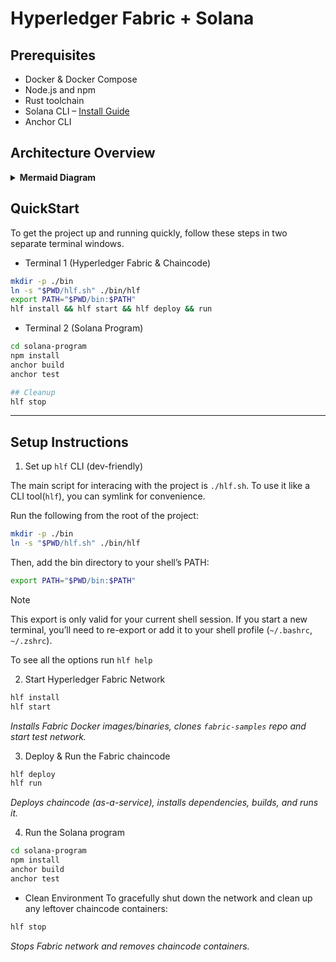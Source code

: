 # Hyperledger Fabric + Solana

## Prerequisites

* Docker & Docker Compose
* Node.js and npm
* Rust toolchain
* Solana CLI – [Install Guide](https://docs.solana.com/cli/install-solana)
* Anchor CLI

## Architecture Overview

<details>
<summary><strong>Mermaid Diagram</strong></summary>

```mermaid
sequenceDiagram
  participant User
  participant API
  participant Solana
  participant Fabric

  User->>Fabric: registerUser(solanaAddress)
  Fabric-->>User: DH Public Key

  User->>API: submitVote(pollId, voteOption)

  API->>Fabric: submitVote()
  Note right of Fabric: Encrypt vote using DH\nshared secret (user, trusted party)
  Fabric-->>API: Encrypted vote ID

  API->>Solana: vote(pollId, option, hlfVoteId)
  Solana-->>API: Confirm transaction

  User->>API: countVotes(pollId)
  API->>Fabric: countVotes()
  Note right of Fabric: Decrypt and tally votes
  Fabric-->>API: {OptionA: 1, OptionB: 1}

  API-->>User: Results
````
</details>

## QuickStart
To get the project up and running quickly, follow these steps in two separate terminal windows.
- Terminal 1 (Hyperledger Fabric & Chaincode)
```bash
mkdir -p ./bin
ln -s "$PWD/hlf.sh" ./bin/hlf
export PATH="$PWD/bin:$PATH"
hlf install && hlf start && hlf deploy && run
```
- Terminal 2 (Solana Program)
```bash
cd solana-program
npm install
anchor build
anchor test

## Cleanup
hlf stop
```
--- 
## Setup Instructions
1. Set up `hlf` CLI (dev-friendly)

The main script for interacing with the project is `./hlf.sh`. To use it like a CLI tool(`hlf`), you can symlink for convenience.

Run the following from the root of the project:
```bash
mkdir -p ./bin
ln -s "$PWD/hlf.sh" ./bin/hlf
```
Then, add the bin directory to your shell’s PATH:
```bash
export PATH="$PWD/bin:$PATH"
```
> [!NOTE]
> This export is only valid for your current shell session. If you start a new terminal, you’ll need to re-export or add it to your shell profile (`~/.bashrc`, `~/.zshrc`).

To see all the options run `hlf help`

2. Start Hyperledger Fabric Network
```bash
hlf install
hlf start
```
_Installs Fabric Docker images/binaries, clones `fabric-samples` repo and start test network._

3. Deploy & Run the Fabric chaincode
```bash
hlf deploy
hlf run
```
_Deploys chaincode (as-a-service), installs dependencies, builds, and runs it._

4. Run the Solana program
```bash
cd solana-program
npm install
anchor build
anchor test
```

- Clean Environment
To gracefully shut down the network and clean up any leftover chaincode containers:
```bash
hlf stop
```
_Stops Fabric network and removes chaincode containers._
